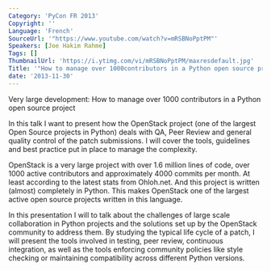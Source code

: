 ```yaml
---
Category: 'PyCon FR 2013'
Copyright: ''
Language: 'French'
SourceUrl: '"https://www.youtube.com/watch?v=mRSBNoPptPM"'
Speakers: [Joe Hakim Rahme]
Tags: []
ThumbnailUrl: 'https://i.ytimg.com/vi/mRSBNoPptPM/maxresdefault.jpg'
Title: '"How to manage over 1000contributors in a Python open source project"'
date: '2013-11-30'
---
```

Very large development: How to manage over 1000 contributors in a Python open source project

In this talk I want to present how the OpenStack project (one of the largest Open Source projects in Python) deals with QA, Peer Review and general quality control of the patch submissions. I will cover the tools, guidelines and best practice put in place to manage the complexity.

OpenStack is a very large project with over 1.6 million lines of code, over 1000 active contributors and approximately 4000 commits per month. At least according to the latest stats from Ohloh.net. And this project is written (almost) completely in Python. This makes OpenStack one of the largest active open source projects written in this language.

In this presentation I will to talk about the challenges of large scale collaboration in Python projects and the solutions set up by the OpenStack community to address them. By studying the typical life cycle of a patch, I will present the tools involved in testing, peer review, continuous integration, as well as the tools enforcing community policies like style checking or maintaining compatibility across different Python versions.